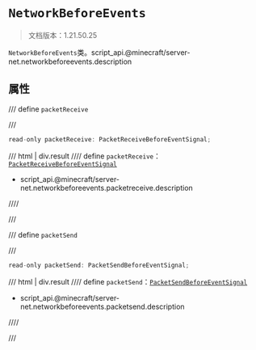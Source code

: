 # `NetworkBeforeEvents`

> 文档版本：1.21.50.25

`NetworkBeforeEvents`类。script_api.@minecraft/server-net.networkbeforeevents.description

## 属性

/// define
`packetReceive`


///

```js
read-only packetReceive: PacketReceiveBeforeEventSignal;
```

/// html | div.result
//// define
`packetReceive`：[`PacketReceiveBeforeEventSignal`](./packetreceivebeforeeventsignal.md)

- script_api.@minecraft/server-net.networkbeforeevents.packetreceive.description


////

///


/// define
`packetSend`


///

```js
read-only packetSend: PacketSendBeforeEventSignal;
```

/// html | div.result
//// define
`packetSend`：[`PacketSendBeforeEventSignal`](./packetsendbeforeeventsignal.md)

- script_api.@minecraft/server-net.networkbeforeevents.packetsend.description


////

///

